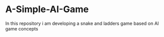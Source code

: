# A-Simple-AI-Game
In this repository i am developing a snake and ladders game based on AI game concepts 
